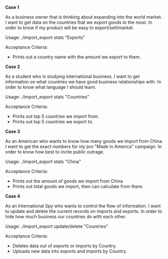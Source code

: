 **Case 1**

  As a business owner that is thinking about expanding into the world market.
  I want to get data on the countries that we export goods to the most.
  In order to know if my product will be easy to export/sell/market.

  Usage: ./import_export stats "Exports"

  Acceptance Criteria:
  * Prints out a country name with the amount we export to them.

**Case 2**

  As a student who is studying international business.
  I want to get information on what countries we have good business relationships with.
  In order to know what language I should learn.

  Usage: ./import_export stats "Countries"

  Acceptance Criteria:
  * Prints out top 5 countries we import from.
  * Prints out top 5 countries we export to.


**Case 3**

  As an American who wants to know how many goods we import from China.
  I want to get the exact numbers for my pro "Made in America" campaign.
  In order to know how best to incite public outrage.

  Usage: ./import_export stats "China"

  Acceptance Criteria:
  * Prints out the amount of goods we import from China
  * Prints out total goods we import, then can calculate from there.
  

**Case 4**

  As an International Spy who wants to control the flow of information.
  I want to update and delete the current records on imports and exports.
  In order to hide how much business our countries do with each other.

  Usage: ./import_export update/delete "Countries"

  Acceptance Criteria:
  * Deletes data out of exports or imports by Country.
  * Uploads new data into exports and imports  by Country.



